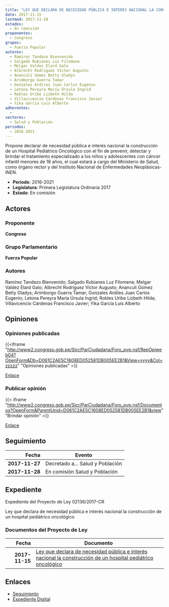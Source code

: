 ```yaml
---
title: "LEY QUE DECLARA DE NECESIDAD PÚBLICA E INTERÉS NACIONAL LA CONSTRUCCIÓN DE UN HOSPITAL PEDIÁTRICO ONCOLÓGICO"
date: 2017-11-15
lastmod: 2017-11-28
estados: 
  - En comisión
proponentes: 
  - Congreso
grupos: 
  - Fuerza Popular
autores: 
  - Ramírez Tandazo Bienvenido
  - Salgado Rubianes Luz Filomena
  - Melgar Valdez Elard Galo
  - Albrecht Rodríguez Víctor Augusto
  - Ananculi Gómez Betty Gladys
  - Arimborgo Guerra Tamar
  - Gonzales Ardiles Juan Carlos Eugenio
  - Letona Pereyra María Úrsula Ingrid
  - Robles Uribe Lizbeth Hilda
  - Villavicencio Cárdenas Francisco Javier
  - Yika García Luis Alberto
adherentes: 
  - 
sectores: 
  - Salud y Población
periodos: 
  - 2016-2021
---
```


Propone declarar de necesidad pública e interés nacional la construcción de un Hospital Pediátrico Oncológico con el fin de prevenir, detectar y brindar el tratamiento especializado a los niños y adolescentes con cáncer infantil menores de 18 años, el cual estará a cargo del Ministerio de Salud, como órgano rector y del Instituto Nacional de Enfermedades Neoplásicas-INEN.

- **Periodo**: 2016-2021
- **Legislatura**: Primera Legislatura Ordinaria 2017
- **Estado**: En comisión

## Actores

### Proponente

**Congreso**

### Grupo Parlamentario

**Fuerza Popular**

### Autores

Ramírez Tandazo Bienvenido; Salgado Rubianes Luz Filomena; Melgar Valdez Elard Galo; Albrecht Rodríguez Víctor Augusto; Ananculi Gómez Betty Gladys; Arimborgo Guerra Tamar; Gonzales Ardiles Juan Carlos Eugenio; Letona Pereyra María Úrsula Ingrid; Robles Uribe Lizbeth Hilda; Villavicencio Cárdenas Francisco Javier; Yika García Luis Alberto


## Opiniones

### Opiniones publicadas

{{<iframe "http://www2.congreso.gob.pe/Sicr/ParCiudadana/Foro_pvp.nsf/RepOpiweb04?OpenForm&Db=D061C2AE5C1608ED052581DB005EE2B1&View=yyyy&Col=zzzzz" "Opiniones publicadas" >}}

[Enlace](http://www2.congreso.gob.pe/Sicr/ParCiudadana/Foro_pvp.nsf/RepOpiweb04?OpenForm&Db=D061C2AE5C1608ED052581DB005EE2B1&View=yyyy&Col=zzzzz)
### Publicar opinión

{{< iframe "http://www2.congreso.gob.pe/Sicr/ParCiudadana/Foro_pvp.nsf/Documentos?OpenForm&ParentUnid=D061C2AE5C1608ED052581DB005EE2B1&view" "Brindar opinión" >}}

[Enlace](http://www2.congreso.gob.pe/Sicr/ParCiudadana/Foro_pvp.nsf/Documentos?OpenForm&ParentUnid=D061C2AE5C1608ED052581DB005EE2B1&view)

## Seguimiento

| Fecha | Evento |
|------:|--------|
| **2017-11-27** | Decretado a... Salud y Población|
| **2017-11-28** | En comisión Salud y Población|


## Expediente

Expediente del Proyecto de Ley 02136/2017-CR

Ley que declara de necesidad pública e interés nacional la construcción de un hospital pediátrico oncológico


### Documentos del Proyecto de Ley

| Fecha | Documento |
|------:|--------|
| **2017-11-15** | [Ley que declara de necesidad pública e interés nacional la construcción de un hospital pediátrico oncológico](http://www.leyes.congreso.gob.pe/Documentos/2016_2021/Proyectos_de_Ley_y_de_Resoluciones_Legislativas/PL0213620171115.pdf) |

## Enlaces 

- [Seguimiento](http://www2.congreso.gob.pehttp://www2.congreso.gob.pe/Sicr/TraDocEstProc/CLProLey2016.nsf/f7fff46988ca05b1052578e100829cc7/5faeb15f4551c483052581db0053ebe5?OpenDocument)
- [Expediente Digital](http://www2.congreso.gob.pehttp://www2.congreso.gob.pe/Sicr/TraDocEstProc/CLProLey2016.nsf/f7fff46988ca05b1052578e100829cc7/5faeb15f4551c483052581db0053ebe5?OpenDocument&Click=05257FB7005EB655.eb71d0cf91d8294e05256cdf006b5706/$Body/0.1C6C)
